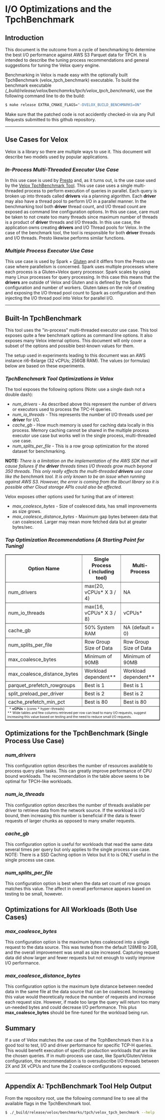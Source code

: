 # I/O Optimizations and the TpchBenchmark
## Introduction
This document is the outcome from a cycle of benchmarking to determine the best I/O performance against AWS S3 Parquet data for TPCH. It is intended to describe the tuning process recommendations and general suggestions for tuning the Velox query engine.

Benchmarking in Velox is made easy with the optionally built TpchBenchmark (velox_tpch_benchmark) executable. To build the benchmark executable _(\_build/release/velox/benchamrks/tpch/velox_tpch_benchmark)_, use the following command line to do the build:
```bash
$ make release EXTRA_CMAKE_FLAGS="-DVELOX_BUILD_BENCHMARKS=ON"
```
Make sure that the patched code is not accidently checked-in via any Pull Requests submitted to this github repository.

---
## Use Cases for Velox
Velox is a library so there are multiple ways to use it. This document will describe two models used by popular applications.

### ___In-Process Multi-Threaded Executor Use Case___
In this use case is used by [Presto](https://github.com/prestodb/presto) and, as it turns out, is the use case used by the [Velox TpchBenchmark Tool](#appendix-a-tpchbenchmark-tool-help-output). This use case uses a single multi-threaded process to perform execution of queries in parallel. Each query is broken up into threads called __drivers__ via a planning algorithm.  Each __driver__ may also have a thread pool to perform I/O in a parallel manner. In the benchmarking tool both __driver__ thread count, and I/O thread count are exposed as command line configuration options. In this use case, care must be taken to not create too many threads since maximum number of threads is a product of __driver__ threads and I/O threads. In this use case, the application owns creating __drivers__ and I/O Thread pools for Velox. In the case of the benchmark tool, the tool is responsible for both __driver__ threads and I/O threads. Presto likewise performs similar functions.

### ___Multiple Process Executor Use Case___
This use case is used by Spark + [Gluten](https://github.com/oap-project/gluten) and it differs from the Presto use case where parallelism is concerned. Spark uses multiple processes where each process is a Gluten+Velox query processor. Spark scales by using many Linux processes for query processing. In this case this means that the __drivers__ are outside of Velox and Gluten and is defined by the Spark configuration and number of workers. Gluten takes on the role of creating and exposing the I/O thread pool count to Spark as configuration and then injecting the I/O thread pool into Velox for parallel I/O.

---
## Built-In TpchBenchmark
This tool uses the "in-process" multi-threaded executor use case. This tool exposes quite a few benchmark options as command line options. It also exposes many Velox internal options. This document will only cover a subset of the options and possible best-known values for them.

The setup used in experiments leading to this document was an AWS instance ri6-8xlarge (32 vCPUs; 256GB RAM). The values (or formulas) below are based on these experiments.

### ___TpchBenchmark Tool Optimizations in Velox___
The tool exposes the following options (Note: use a single dash not a double dash):
* _num_drivers_ - As described above this represent the number of drivers or executors used to process the TPC-H queries.
* _num_io_threads_ - This represents the number of I/O threads used per __driver__ for I/O.
* _cache_gb_ - How much memory is used for caching data locally in this process. Memory caching cannot be shared in the multiple process executor use case but works well in the single process, multi-threaded use case.
* _num_splits_per_file_ - This is a row group optimization for the stored dataset for benchmarking.

__NOTE:__ _There is a limitation on the implementation of the AWS SDK that will cause failures if the __driver__ threads times I/O threads grow much beyond 350 threads. This only really effects the multi-threaded __drivers__ use case like the benchmark tool. It is only known to be an issue when running against AWS S3. However, the error is coming from the libcurl library so it is possible other Cloud storage APIs could also be affected._

Velox exposes other options used for tuning that are of interest:
* _max_coalesce_bytes_ - Size of coalesced data, has small improvements as size grows.
* _max_coalesce_distance_bytes_ - Maximum gap bytes between data that can coalesced. Larger may mean more fetched data but at greater bytes/sec.

### ___Top Optimization Recommendations (A Starting Point for Tuning)___

<table border="1">
    <tr><th>Option Name</th><th>Single Process<br />( including tool)</th><th>Multi-Process</th></tr>
    <tr><td>num_drivers</td><td>max(20, vCPUs<super>*</super> X 3 / 4)</td><td>NA</td></tr>
    <tr><td>num_io_threads</td><td>max(16, vCPUs<super>*</super> X 3 / 8)</td><td>vCPUs<super>*</super></td></tr>
    <tr><td>cache_gb</td><td>50% System RAM</td><td>NA (default = 0)</td></tr>
    <tr><td>num_splits_per_file</td><td>Row Group Size of Data</td><td>Row Group Size of Data</td></tr>
    <tr><td>max_coalesce_bytes</td><td>Minimum of 90MB</td><td>Minimum of 90MB</td></tr>
    <tr>
        <td>max_coalesce_distance_bytes</td>
        <td>Workload dependent<super>**</super></td>
        <td>Workload dependent<super>**</super></td>
    </tr>
    <tr><td>parquet_prefetch_rowgroups</td><td>Best is 1</td><td>Best is 1</td></tr>
    <tr><td>split_preload_per_driver</td><td>Best is 2</td><td>Best is 2</td></tr>
    <tr><td>cache_prefetch_min_pct</td><td>Best is 80</td><td>Best is 80</td></tr>
    <tr>
        <td colspan="3" style="font-size: 8pt">
&nbsp;&nbsp;*&nbsp;<b>vCPUs</b> = (cores * hyper-threads)<br />
**&nbsp;Wide tables and few columns retrieved per row can lead to many I/O requests, suggest increasing this value based on testing and the need to reduce small I/O requests.
        </td>
    </tr>
</table>

## Optimizations for the TpchBenchmark (Single Process Use Case)

### ___num_drivers___
This configuration option describes the number of resources available to process query plan tasks. This can greatly improve performance of CPU bound workloads. The recommendation in the table above seems to be optimal for TPCH-like workloads.

### ___num_io_threads___
This configuration option describes the number of threads available per driver to retrieve data from the network source. If the workload is I/O bound, then increasing this number is beneficial if the data is fewer requests of larger chunks as opposed to many smaller requests.

### ___cache_gb___
This configuration option is useful for workloads that read the same data several times per query but only applies to the single process use case. NOTE: There is a SSD Caching option in Velox but it to is ONLY useful in the single process use case.

### ___num_splits_per_file___
This configuration option is best when the data set count of row groups matches this value. The affect in overall performance appears based on testing to be small, however.

## Optimizations for All Workloads (Both Use Cases)

### ___max_coalesce_bytes___
This configuration option is the maximum bytes coalesced into a single request to the data source. This was tested from the default 128MB to 2GB, and the overall improvement was small as size increased. Capturing request data did show larger and fewer requests but not enough to vastly improve I/O performance. 

### ___max_coalesce_distance_bytes___
This configuration option is the maximum byte distance between needed data in the same file at the data source that can be coalesced. Increasing this value would theoretically reduce the number of requests and increase each request size. However, if made too large the query will return too many un-needed bytes and could decrease I/O performance. This plus __max_coalesce_bytes__ should be fine-tuned for the workload being run.

## Summary
If a use of Velox matches the use case of the TcphBenchmark then it is a good tool to test, I/O and driver performance for specific TCP-H queries. This would benefit execution of specific production workloads that are like the chosen queries. If in multi-process use case, like Spark/Gluten/Velox configuration, the recommendation is to oversubscribe I/O threads between 2X and 3X vCPUs and tune the 2 coalesce configurations exposed.

---
## Appendix A: TpchBenchmark Tool Help Output
From the repository root, use the following command line to see all the available flags in the TpchBenchmark tool.
```bash
$ ./_build/release/velox/benchmarks/tpch/velox_tpch_benchmark --help
```
